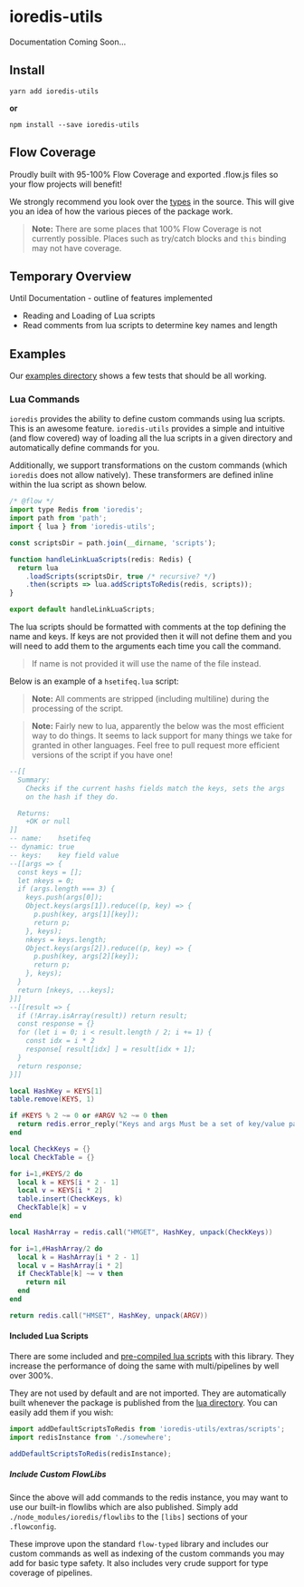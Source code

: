# ioredis-utils

Documentation Coming Soon...

## Install

```
yarn add ioredis-utils
```

**or**

```
npm install --save ioredis-utils
```

## Flow Coverage

Proudly built with 95-100% Flow Coverage and exported .flow.js files so your
flow projects will benefit!

We strongly recommend you look over the
[types](https://github.com/Dash-OS/ioredis-utils/tree/master/src/types/index.js)
in the source. This will give you an idea of how the various pieces of the
package work.

> **Note:** There are some places that 100% Flow Coverage is not currently
> possible. Places such as try/catch blocks and `this` binding may not have
> coverage.

## Temporary Overview

Until Documentation - outline of features implemented

* Reading and Loading of Lua scripts
* Read comments from lua scripts to determine key names and length

## Examples

Our
[examples directory](https://github.com/Dash-OS/ioredis-utils/tree/master/examples)
shows a few tests that should be all working.

### Lua Commands

`ioredis` provides the ability to define custom commands using lua scripts. This
is an awesome feature. `ioredis-utils` provides a simple and intuitive (and flow
covered) way of loading all the lua scripts in a given directory and
automatically define commands for you.

Additionally, we support transformations on the custom commands (which `ioredis`
does not allow natively). These transformers are defined inline within the lua
script as shown below.

```js
/* @flow */
import type Redis from 'ioredis';
import path from 'path';
import { lua } from 'ioredis-utils';

const scriptsDir = path.join(__dirname, 'scripts');

function handleLinkLuaScripts(redis: Redis) {
  return lua
    .loadScripts(scriptsDir, true /* recursive? */)
    .then(scripts => lua.addScriptsToRedis(redis, scripts));
}

export default handleLinkLuaScripts;
```

The lua scripts should be formatted with comments at the top defining the name
and keys. If keys are not provided then it will not define them and you will
need to add them to the arguments each time you call the command.

> If name is not provided it will use the name of the file instead.

Below is an example of a `hsetifeq.lua` script:

> **Note:** All comments are stripped (including multiline) during the
> processing of the script.

> **Note:** Fairly new to lua, apparently the below was the most efficient way
> to do things. It seems to lack support for many things we take for granted in
> other languages. Feel free to pull request more efficient versions of the
> script if you have one!

```lua
--[[
  Summary:
    Checks if the current hashs fields match the keys, sets the args
    on the hash if they do.

  Returns:
    +OK or null
]]
-- name:    hsetifeq
-- dynamic: true
-- keys:    key field value
--[[args => {
  const keys = [];
  let nkeys = 0;
  if (args.length === 3) {
    keys.push(args[0]);
    Object.keys(args[1]).reduce((p, key) => {
      p.push(key, args[1][key]);
      return p;
    }, keys);
    nkeys = keys.length;
    Object.keys(args[2]).reduce((p, key) => {
      p.push(key, args[2][key]);
      return p;
    }, keys);
  }
  return [nkeys, ...keys];
}]]
--[[result => {
  if (!Array.isArray(result)) return result;
  const response = {}
  for (let i = 0; i < result.length / 2; i += 1) {
    const idx = i * 2
    response[ result[idx] ] = result[idx + 1];
  }
  return response;
}]]

local HashKey = KEYS[1]
table.remove(KEYS, 1)

if #KEYS % 2 ~= 0 or #ARGV %2 ~= 0 then
  return redis.error_reply("Keys and args Must be a set of key/value pairs")
end

local CheckKeys = {}
local CheckTable = {}

for i=1,#KEYS/2 do
  local k = KEYS[i * 2 - 1]
  local v = KEYS[i * 2]
  table.insert(CheckKeys, k)
  CheckTable[k] = v
end

local HashArray = redis.call("HMGET", HashKey, unpack(CheckKeys))

for i=1,#HashArray/2 do
  local k = HashArray[i * 2 - 1]
  local v = HashArray[i * 2]
  if CheckTable[k] ~= v then
    return nil
  end
end

return redis.call("HMSET", HashKey, unpack(ARGV))
```

#### Included Lua Scripts

There are some included and
[pre-compiled lua scripts](https://github.com/Dash-OS/ioredis-utils/blob/master/src/extras/scripts.js)
with this library. They increase the performance of doing the same with
multi/pipelines by well over 300%.

They are not used by default and are not imported. They are automatically built
whenever the package is published from the
[lua directory](https://github.com/Dash-OS/ioredis-utils/tree/master/lua). You
can easily add them if you wish:

```js
import addDefaultScriptsToRedis from 'ioredis-utils/extras/scripts';
import redisInstance from './somewhere';

addDefaultScriptsToRedis(redisInstance);
```

##### Include Custom FlowLibs

Since the above will add commands to the redis instance, you may want to use our
built-in flowlibs which are also published. Simply add
`./node_modules/ioredis/flowlibs` to the `[libs]` sections of your
`.flowconfig`.

These improve upon the standard `flow-typed` library and includes our custom
commands as well as indexing of the custom commands you may add for basic type
safety. It also includes very crude support for type coverage of pipelines.
